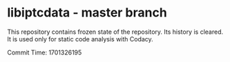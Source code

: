 # libiptcdata - master branch

This repository contains frozen state of the repository.
Its history is cleared. It is used only for static code
analysis with Codacy.

Commit Time: 1701326195